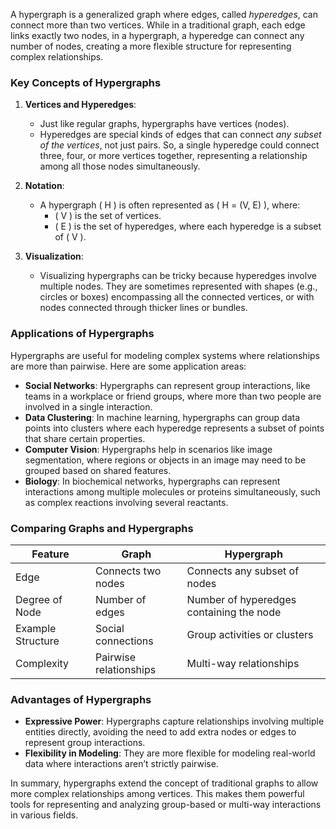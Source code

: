A hypergraph is a generalized graph where edges, called *hyperedges*, can connect more than two vertices. While in a traditional graph, each edge links exactly two nodes, in a hypergraph, a hyperedge can connect any number of nodes, creating a more flexible structure for representing complex relationships.

### Key Concepts of Hypergraphs

1. **Vertices and Hyperedges**:
   - Just like regular graphs, hypergraphs have vertices (nodes).
   - Hyperedges are special kinds of edges that can connect *any subset of the vertices*, not just pairs. So, a single hyperedge could connect three, four, or more vertices together, representing a relationship among all those nodes simultaneously.

2. **Notation**:
   - A hypergraph \( H \) is often represented as \( H = (V, E) \), where:
     - \( V \) is the set of vertices.
     - \( E \) is the set of hyperedges, where each hyperedge is a subset of \( V \).

3. **Visualization**:
   - Visualizing hypergraphs can be tricky because hyperedges involve multiple nodes. They are sometimes represented with shapes (e.g., circles or boxes) encompassing all the connected vertices, or with nodes connected through thicker lines or bundles.

### Applications of Hypergraphs

Hypergraphs are useful for modeling complex systems where relationships are more than pairwise. Here are some application areas:

- **Social Networks**: Hypergraphs can represent group interactions, like teams in a workplace or friend groups, where more than two people are involved in a single interaction.
- **Data Clustering**: In machine learning, hypergraphs can group data points into clusters where each hyperedge represents a subset of points that share certain properties.
- **Computer Vision**: Hypergraphs help in scenarios like image segmentation, where regions or objects in an image may need to be grouped based on shared features.
- **Biology**: In biochemical networks, hypergraphs can represent interactions among multiple molecules or proteins simultaneously, such as complex reactions involving several reactants.

### Comparing Graphs and Hypergraphs

| Feature               | Graph                  | Hypergraph                                  |
|-----------------------|------------------------|---------------------------------------------|
| Edge                  | Connects two nodes     | Connects any subset of nodes                |
| Degree of Node        | Number of edges        | Number of hyperedges containing the node    |
| Example Structure     | Social connections     | Group activities or clusters                |
| Complexity            | Pairwise relationships | Multi-way relationships                     |

### Advantages of Hypergraphs

- **Expressive Power**: Hypergraphs capture relationships involving multiple entities directly, avoiding the need to add extra nodes or edges to represent group interactions.
- **Flexibility in Modeling**: They are more flexible for modeling real-world data where interactions aren’t strictly pairwise.

In summary, hypergraphs extend the concept of traditional graphs to allow more complex relationships among vertices. This makes them powerful tools for representing and analyzing group-based or multi-way interactions in various fields.
